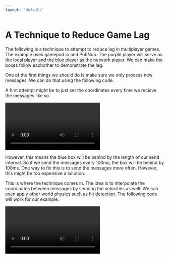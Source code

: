 ```yaml
--- 
layout: "default"
---
```

# A Technique to Reduce Game Lag

The following is a technique to attempt to reduce lag in multiplayer games. The example uses gamepod.io and PubNub. The purple player will serve as the local player and the blue player as the network player. We can make the boxes follow eachother to demonstrate the lag.

One of the first things we should do is make sure we only process new messages. We can do that using the following code.

<script src="https://gist.github.com/BenLorantfy/80bdff05b8149e59d624a2c8e1c4e0d2.js"></script>  
    
A first attempt might be to just set the coordinates every time we recieve the messages like so.

<script src="https://gist.github.com/BenLorantfy/79eac8b2c943d9a085e8bb22bc6de333.js"></script>
    
<video src="/img/lag1.mov" autoplay></video>
    
However, this means the blue box will be behind by the length of our send interval. So if we send the messages every 100ms, the box will be behind by 100ms. One way to fix this is to send the messages more often. However, this might be too expensive a solution.

This is where the technique comes in. The idea is to interpolate the coordinates between messages by sending the velocities as well. We can even apply other world physics such as hit detection. The following code will work for our example.

<script src="https://gist.github.com/BenLorantfy/b12b879927f941c932d58fcdaa454c52.js"></script>

<video src="/img/lag2.mov" autoplay></video>
